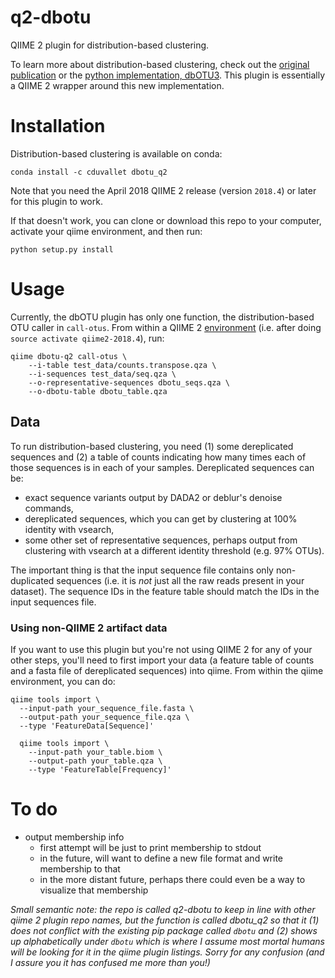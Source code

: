 # q2-dbotu

QIIME 2 plugin for distribution-based clustering.

To learn more about distribution-based clustering, check out the [original publication](http://dx.doi.org/10.1128/AEM.00342-13) or the [python implementation, dbOTU3](https://github.com/swo/dbotu3). This plugin is essentially a QIIME 2 wrapper around this new implementation.

# Installation

Distribution-based clustering is available on conda:

```
conda install -c cduvallet dbotu_q2
```

Note that you need the April 2018 QIIME 2 release (version `2018.4`) or later for this plugin to work.

If that doesn't work, you can clone or download this repo to your computer, activate your qiime environment, and then run:

```
python setup.py install
```

# Usage

Currently, the dbOTU plugin has only one function, the distribution-based OTU caller in `call-otus`.
From within a QIIME 2 [environment](https://docs.qiime2.org/2018.4/install/native/#activate-the-conda-environment) (i.e. after doing `source activate qiime2-2018.4`), run:

```
qiime dbotu-q2 call-otus \
	--i-table test_data/counts.transpose.qza \
	--i-sequences test_data/seq.qza \
	--o-representative-sequences dbotu_seqs.qza \
	--o-dbotu-table dbotu_table.qza
```

## Data

To run distribution-based clustering, you need (1) some dereplicated sequences and (2) a table of counts indicating how many times each of those sequences is in each of your samples.
Dereplicated sequences can be:

- exact sequence variants output by DADA2 or deblur's denoise commands,      
- dereplicated sequences, which you can get by clustering at 100% identity with vsearch,      
- some other set of representative sequences, perhaps output from clustering with vsearch at a different identity threshold (e.g. 97% OTUs).

The important thing is that the input sequence file contains only non-duplicated sequences (i.e. it is *not* just all the raw reads present in your dataset).
The sequence IDs in the feature table should match the IDs in the input sequences file.

### Using non-QIIME 2 artifact data

If you want to use this plugin but you're not using QIIME 2 for any of your other steps, you'll need to first import your data (a feature table of counts and a fasta file of dereplicated sequences) into qiime.
From within the qiime environment, you can do:

```
qiime tools import \
  --input-path your_sequence_file.fasta \
  --output-path your_sequence_file.qza \
  --type 'FeatureData[Sequence]'

  qiime tools import \
    --input-path your_table.biom \
    --output-path your_table.qza \
    --type 'FeatureTable[Frequency]'
```

# To do

- output membership info          
    - first attempt will be just to print membership to stdout     
    - in the future, will want to define a new file format and write membership to that      
    - in the more distant future, perhaps there could even be a way to visualize that membership       

_Small semantic note: the repo is called q2-dbotu to keep in line with other qiime 2 plugin repo names, but the function is called dbotu_q2 so that it (1) does not conflict with the existing pip package called `dbotu` and (2) shows up alphabetically under `dbotu` which is where I assume most mortal humans will be looking for it in the qiime plugin listings. Sorry for any confusion (and I assure you it has confused me more than you!)_
